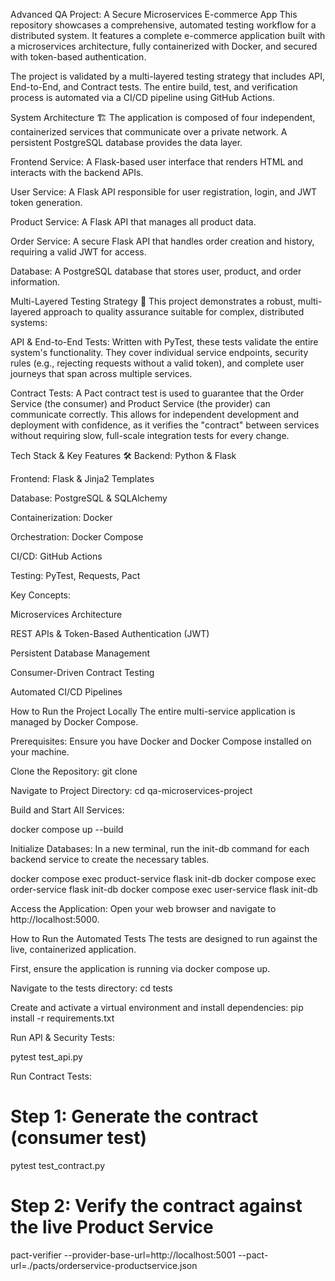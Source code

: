 Advanced QA Project: A Secure Microservices E-commerce App
This repository showcases a comprehensive, automated testing workflow for a distributed system. It features a complete e-commerce application built with a microservices architecture, fully containerized with Docker, and secured with token-based authentication.

The project is validated by a multi-layered testing strategy that includes API, End-to-End, and Contract tests. The entire build, test, and verification process is automated via a CI/CD pipeline using GitHub Actions.

System Architecture 🏗️
The application is composed of four independent, containerized services that communicate over a private network. A persistent PostgreSQL database provides the data layer.

Frontend Service: A Flask-based user interface that renders HTML and interacts with the backend APIs.

User Service: A Flask API responsible for user registration, login, and JWT token generation.

Product Service: A Flask API that manages all product data.

Order Service: A secure Flask API that handles order creation and history, requiring a valid JWT for access.

Database: A PostgreSQL database that stores user, product, and order information.

Multi-Layered Testing Strategy 🧪
This project demonstrates a robust, multi-layered approach to quality assurance suitable for complex, distributed systems:

API & End-to-End Tests: Written with PyTest, these tests validate the entire system's functionality. They cover individual service endpoints, security rules (e.g., rejecting requests without a valid token), and complete user journeys that span across multiple services.

Contract Tests: A Pact contract test is used to guarantee that the Order Service (the consumer) and Product Service (the provider) can communicate correctly. This allows for independent development and deployment with confidence, as it verifies the "contract" between services without requiring slow, full-scale integration tests for every change.

Tech Stack & Key Features 🛠️
Backend: Python & Flask

Frontend: Flask & Jinja2 Templates

Database: PostgreSQL & SQLAlchemy

Containerization: Docker

Orchestration: Docker Compose

CI/CD: GitHub Actions

Testing: PyTest, Requests, Pact

Key Concepts:

Microservices Architecture

REST APIs & Token-Based Authentication (JWT)

Persistent Database Management

Consumer-Driven Contract Testing

Automated CI/CD Pipelines

How to Run the Project Locally
The entire multi-service application is managed by Docker Compose.

Prerequisites: Ensure you have Docker and Docker Compose installed on your machine.

Clone the Repository: git clone <repository-url>

Navigate to Project Directory: cd qa-microservices-project

Build and Start All Services:

docker compose up --build

Initialize Databases: In a new terminal, run the init-db command for each backend service to create the necessary tables.

docker compose exec product-service flask init-db
docker compose exec order-service flask init-db
docker compose exec user-service flask init-db

Access the Application: Open your web browser and navigate to http://localhost:5000.

How to Run the Automated Tests
The tests are designed to run against the live, containerized application.

First, ensure the application is running via docker compose up.

Navigate to the tests directory: cd tests

Create and activate a virtual environment and install dependencies: pip install -r requirements.txt

Run API & Security Tests:

pytest test_api.py

Run Contract Tests:

# Step 1: Generate the contract (consumer test)
pytest test_contract.py

# Step 2: Verify the contract against the live Product Service
pact-verifier --provider-base-url=http://localhost:5001 --pact-url=./pacts/orderservice-productservice.json
